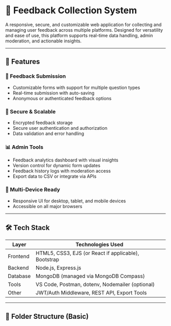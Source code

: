 # 📝 Feedback Collection System

A responsive, secure, and customizable web application for collecting and managing user feedback across multiple platforms. Designed for versatility and ease of use, this platform supports real-time data handling, admin moderation, and actionable insights.

---

## 🚀 Features

### 💬 Feedback Submission
- Customizable forms with support for multiple question types
- Real-time submission with auto-saving
- Anonymous or authenticated feedback options

### 🔐 Secure & Scalable
- Encrypted feedback storage
- Secure user authentication and authorization
- Data validation and error handling

### 📊 Admin Tools
- Feedback analytics dashboard with visual insights
- Version control for dynamic form updates
- Feedback history logs with moderation access
- Export data to CSV or integrate via APIs

### 📲 Multi-Device Ready
- Responsive UI for desktop, tablet, and mobile devices
- Accessible on all major browsers

---

## 🛠 Tech Stack

| Layer        | Technologies Used                                    |
|--------------|-------------------------------------------------------|
| Frontend     | HTML5, CSS3, EJS (or React if applicable), Bootstrap |
| Backend      | Node.js, Express.js                                   |
| Database     | MongoDB (managed via MongoDB Compass)                |
| Tools        | VS Code, Postman, dotenv, Nodemailer (optional)      |
| Other        | JWT/Auth Middleware, REST API, Export Tools           |

---

## 📁 Folder Structure (Basic)

